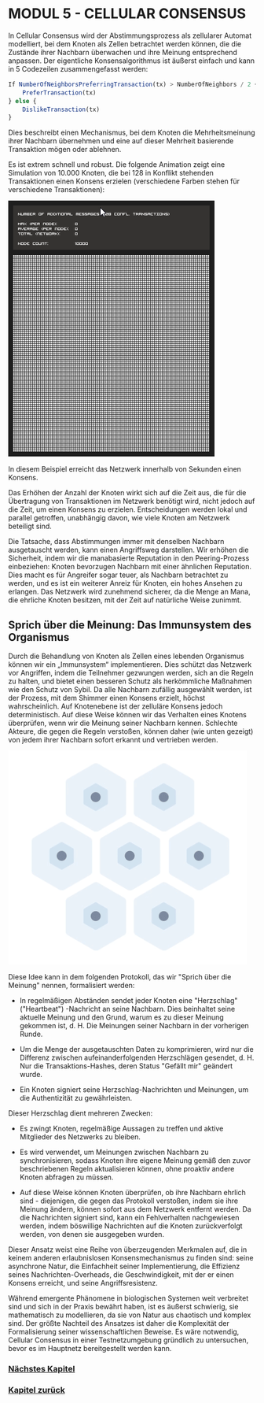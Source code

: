 # MODUL 5  - CELLULAR CONSENSUS

In Cellular Consensus wird der Abstimmungsprozess als zellularer Automat modelliert, bei dem Knoten als Zellen betrachtet werden können, die die Zustände ihrer Nachbarn überwachen und ihre Meinung entsprechend anpassen. Der eigentliche Konsensalgorithmus ist äußerst einfach und kann in 5 Codezeilen zusammengefasst werden:

```javascript
If NumberOfNeighborsPreferringTransaction(tx) > NumberOfNeighbors / 2 {
    PreferTransaction(tx)
} else {
    DislikeTransaction(tx)
}
```

Dies beschreibt einen Mechanismus, bei dem Knoten die Mehrheitsmeinung ihrer Nachbarn übernehmen und eine auf dieser Mehrheit basierende Transaktion mögen oder ablehnen.

Es ist extrem schnell und robust. Die folgende Animation zeigt eine Simulation von 10.000 Knoten, die bei 128 in Konflikt stehenden Transaktionen einen Konsens erzielen (verschiedene Farben stehen für verschiedene Transaktionen):

![04_5_2_module_5.1.1](https://github.com/einfachiota/coordicide/raw/master/assets/04_5_2_module_5.1.1.gif)

In diesem Beispiel erreicht das Netzwerk innerhalb von Sekunden einen Konsens.

Das Erhöhen der Anzahl der Knoten wirkt sich auf die Zeit aus, die für die Übertragung von Transaktionen im Netzwerk benötigt wird, nicht jedoch auf die Zeit, um einen Konsens zu erzielen. Entscheidungen werden lokal und parallel getroffen, unabhängig davon, wie viele Knoten am Netzwerk beteiligt sind.

Die Tatsache, dass Abstimmungen immer mit denselben Nachbarn ausgetauscht werden, kann einen Angriffsweg darstellen. Wir erhöhen die Sicherheit, indem wir die manabasierte Reputation in den Peering-Prozess einbeziehen: Knoten bevorzugen Nachbarn mit einer ähnlichen Reputation. Dies macht es für Angreifer sogar teuer, als Nachbarn betrachtet zu werden, und es ist ein weiterer Anreiz für Knoten, ein hohes Ansehen zu erlangen. Das Netzwerk wird zunehmend sicherer, da die Menge an Mana, die ehrliche Knoten besitzen, mit der Zeit auf natürliche Weise zunimmt.

## Sprich über die Meinung: Das Immunsystem des Organismus

Durch die Behandlung von Knoten als Zellen eines lebenden Organismus können wir ein „Immunsystem“ implementieren. Dies schützt das Netzwerk vor Angriffen, indem die Teilnehmer gezwungen werden, sich an die Regeln zu halten, und bietet einen besseren Schutz als herkömmliche Maßnahmen wie den Schutz von Sybil. Da alle Nachbarn zufällig ausgewählt werden, ist der Prozess, mit dem Shimmer einen Konsens erzielt, höchst wahrscheinlich. Auf Knotenebene ist der zelluläre Konsens jedoch deterministisch. Auf diese Weise können wir das Verhalten eines Knotens überprüfen, wenn wir die Meinung seiner Nachbarn kennen. Schlechte Akteure, die gegen die Regeln verstoßen, können daher (wie unten gezeigt) von jedem ihrer Nachbarn sofort erkannt und vertrieben werden.

![04_5_2_gossip.gif](https://github.com/einfachiota/coordicide/raw/master/assets/04_5_2_gossip.gif)

Diese Idee kann in dem folgenden Protokoll, das wir "Sprich über die Meinung" nennen, formalisiert werden:

- In regelmäßigen Abständen sendet jeder Knoten eine "Herzschlag" ("Heartbeat") -Nachricht an seine Nachbarn. Dies beinhaltet seine aktuelle Meinung und den Grund, warum es zu dieser Meinung gekommen ist, d. H. Die Meinungen seiner Nachbarn in der vorherigen Runde.

- Um die Menge der ausgetauschten Daten zu komprimieren, wird nur die Differenz zwischen aufeinanderfolgenden Herzschlägen gesendet, d. H. Nur die Transaktions-Hashes, deren Status "Gefällt mir" geändert wurde.

- Ein Knoten signiert seine Herzschlag-Nachrichten und Meinungen, um die Authentizität zu gewährleisten.

Dieser Herzschlag dient mehreren Zwecken:

- Es zwingt Knoten, regelmäßige Aussagen zu treffen und aktive Mitglieder des Netzwerks zu bleiben.

- Es wird verwendet, um Meinungen zwischen Nachbarn zu synchronisieren, sodass Knoten ihre eigene Meinung gemäß den zuvor beschriebenen Regeln aktualisieren können, ohne proaktiv andere Knoten abfragen zu müssen.

- Auf diese Weise können Knoten überprüfen, ob ihre Nachbarn ehrlich sind - diejenigen, die gegen das Protokoll verstoßen, indem sie ihre Meinung ändern, können sofort aus dem Netzwerk entfernt werden. Da die Nachrichten signiert sind, kann ein Fehlverhalten nachgewiesen werden, indem böswillige Nachrichten auf die Knoten zurückverfolgt werden, von denen sie ausgegeben wurden.

Dieser Ansatz weist eine Reihe von überzeugenden Merkmalen auf, die in keinem anderen erlaubnislosen Konsensmechanismus zu finden sind: seine asynchrone Natur, die Einfachheit seiner Implementierung, die Effizienz seines Nachrichten-Overheads, die Geschwindigkeit, mit der er einen Konsens erreicht, und seine Angriffsresistenz.

Während emergente Phänomene in biologischen Systemen weit verbreitet sind und sich in der Praxis bewährt haben, ist es äußerst schwierig, sie mathematisch zu modellieren, da sie von Natur aus chaotisch und komplex sind. Der größte Nachteil des Ansatzes ist daher die Komplexität der Formalisierung seiner wissenschaftlichen Beweise. Es wäre notwendig, Cellular Consensus in einer Testnetzumgebung gründlich zu untersuchen, bevor es im Hauptnetz bereitgestellt werden kann.

### [Nächstes Kapitel](./04_module_5_3)
### [Kapitel zurück](./04_module_5_1)